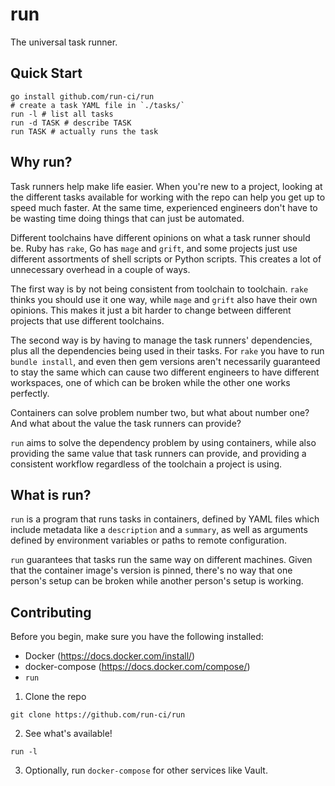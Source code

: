 # run

The universal task runner.

## Quick Start

```
go install github.com/run-ci/run
# create a task YAML file in `./tasks/`
run -l # list all tasks
run -d TASK # describe TASK
run TASK # actually runs the task
```

## Why run?

Task runners help make life easier. When you're new to a project, looking at
the different tasks available for working with the repo can help you get up
to speed much faster. At the same time, experienced engineers don't have to
be wasting time doing things that can just be automated.

Different toolchains have different opinions on what a task runner should be.
Ruby has `rake`, Go has `mage` and `grift`, and some projects just use
different assortments of shell scripts or Python scripts. This creates a lot
of unnecessary overhead in a couple of ways.

The first way is by not being consistent from toolchain to toolchain. `rake`
thinks you should use it one way, while `mage` and `grift` also have their
own opinions. This makes it just a bit harder to change between different
projects that use different toolchains.

The second way is by having to manage the task runners' dependencies, plus
all the dependencies being used in their tasks. For `rake` you have to run
`bundle install`, and even then gem versions aren't necessarily guaranteed
to stay the same which can cause two different engineers to have different
workspaces, one of which can be broken while the other one works perfectly.

Containers can solve problem number two, but what about number one? And what
about the value the task runners can provide?

`run` aims to solve the dependency problem by using containers, while also
providing the same value that task runners can provide, and providing a
consistent workflow regardless of the toolchain a project is using.

## What is run?

`run` is a program that runs tasks in containers, defined by YAML files which
include metadata like a `description` and a `summary`, as well as arguments
defined by environment variables or paths to remote configuration.

`run` guarantees that tasks run the same way on different machines. Given that
the container image's version is pinned, there's no way that one person's
setup can be broken while another person's setup is working.

## Contributing

Before you begin, make sure you have the following installed:

- Docker (https://docs.docker.com/install/)
- docker-compose (https://docs.docker.com/compose/)
- `run`

1. Clone the repo

```
git clone https://github.com/run-ci/run
```

2. See what's available!

```
run -l
```

3. Optionally, run `docker-compose` for other services like Vault.

